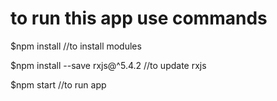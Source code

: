 # to run this app use commands

$npm install //to install modules

$npm install --save rxjs@^5.4.2 //to update rxjs

$npm start //to run app
